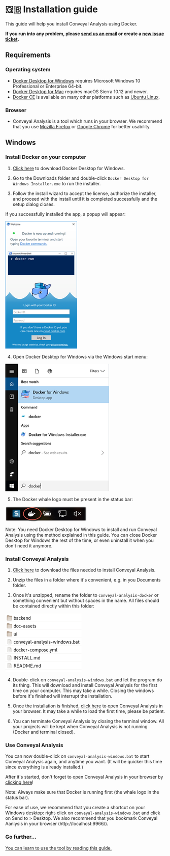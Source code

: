 # 🇬🇧 Installation guide

This guide will help you install Conveyal Analysis using Docker.

**If you run into any problem, please [send us an email](mailto:johan.richer@jailbreak.paris?subject=Problem%20with%20conveyal-analysis-docker) or create a [new issue ticket](https://git.digitaltransport4africa.org/commons/conveyal-analysis-docker/issues/new).**

## Requirements

### Operating system
- [Docker Desktop for Windows](https://docs.docker.com/docker-for-windows/) requires Microsoft Windows 10 Professional or Enterprise 64-bit.
- [Docker Desktop for Mac](https://docs.docker.com/docker-for-mac/) requires macOS Sierra 10.12 and newer.
- [Docker CE](https://docs.docker.com/install/) is available on many other platforms such as [Ubuntu Linux](https://docs.docker.com/install/linux/docker-ce/ubuntu/#install-docker-ce).

### Browser
- Conveyal Analysis is a tool which runs in your browser. We recommend that you use [Mozilla Firefox](https://www.mozilla.org/firefox/) or [Google Chrome](https://www.google.com/chrome/) for better usability.

## Windows

### Install Docker on your computer

1. [Click here](https://download.docker.com/win/stable/Docker%20for%20Windows%20Installer.exe) to download Docker Desktop for Windows.

2. Go to the Downloads folder and double-click `Docker Desktop for Windows Installer.exe` to run the installer.

3. Follow the install wizard to accept the license, authorize the installer, and proceed with the install until it is completed successfully and the setup dialog closes.

If you successfully installed the app, a popup will appear:

![](./doc-assets/docker-app-welcome.png)

4. Open Docker Desktop for Windows via the Windows start menu:

![](./doc-assets/docker-app-search.png)

5. The Docker whale logo must be present in the status bar:

![](./doc-assets/whale-icon-systray.png)

Note: You need Docker Desktop for Windows to install and run Conveyal Analysis using the method explained in this guide. You can close Docker Desktop for Windows the rest of the time, or even uninstall it when you don't need it anymore.

### Install Conveyal Analysis

1. [Click here](https://git.digitaltransport4africa.org/commons/conveyal-analysis-docker/-/archive/master/conveyal-analysis-docker-master.zip) to download the files needed to install Conveyal Analysis.

2. Unzip the files in a folder where it's convenient, e.g. in you Documents folder.

3. Once it's unzipped, rename the folder to `conveyal-analysis-docker` or something convenient but without spaces in the name. All files should be contained directly within this folder:

![](./doc-assets/files.png)

4. Double-click on `conveyal-analysis-windows.bat` and let the program do its thing. This will download and install Conveyal Analysis for the first time on your computer. This may take a while. Closing the windows before it's finished will interrupt the installation.

5. Once the installation is finished, [click here](http://localhost:9966/) to open Conveyal Analysis in your browser. It may take a while to load the first time, please be patient.

6. You can terminate Conveyal Analysis by closing the terminal window. All your projects will be kept when Conveyal Analysis is not running (Docker and terminal closed).

### Use Conveyal Analysis

You can now double-click on `conveyal-analysis-windows.bat` to start Conveyal Analysis again, and anytime you want. (It will be quicker this time since everything is already installed.)

After it's started, don't forget to open Conveyal Analysis in your browser by [clicking here](http://localhost:9966/)!

Note: Always make sure that Docker is running first (the whale logo in the status bar).

For ease of use, we recommend that you create a shortcut on your Windows desktop: right-click on `conveyal-analysis-windows.bat` and click on Send to > Desktop. We also recommend that you bookmark Conveyal Aanlysis in your browser (http://localhost:9966/).

### Go further...

[You can learn to use the tool by reading this guide.](https://analysis-ui.readthedocs.io/en/latest/index.html)
